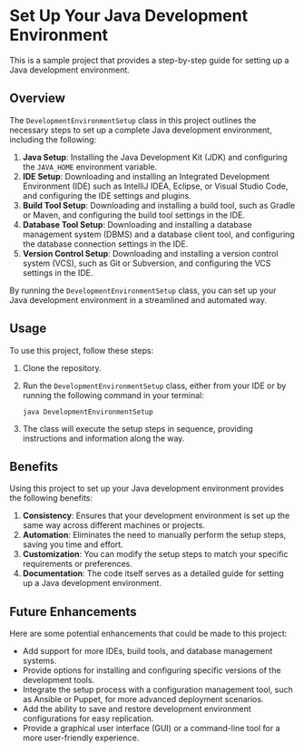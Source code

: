# Set Up Your Java Development Environment

This is a sample project that provides a step-by-step guide for setting up a Java development environment.

## Overview

The `DevelopmentEnvironmentSetup` class in this project outlines the necessary steps to set up a complete Java development environment, including the following:

1. **Java Setup**: Installing the Java Development Kit (JDK) and configuring the `JAVA_HOME` environment variable.
2. **IDE Setup**: Downloading and installing an Integrated Development Environment (IDE) such as IntelliJ IDEA, Eclipse, or Visual Studio Code, and configuring the IDE settings and plugins.
3. **Build Tool Setup**: Downloading and installing a build tool, such as Gradle or Maven, and configuring the build tool settings in the IDE.
4. **Database Tool Setup**: Downloading and installing a database management system (DBMS) and a database client tool, and configuring the database connection settings in the IDE.
5. **Version Control Setup**: Downloading and installing a version control system (VCS), such as Git or Subversion, and configuring the VCS settings in the IDE.

By running the `DevelopmentEnvironmentSetup` class, you can set up your Java development environment in a streamlined and automated way.

## Usage

To use this project, follow these steps:

1. Clone the repository.
2. Run the `DevelopmentEnvironmentSetup` class, either from your IDE or by running the following command in your terminal:
    
    ```
    java DevelopmentEnvironmentSetup
    
    ```
    
3. The class will execute the setup steps in sequence, providing instructions and information along the way.

## Benefits

Using this project to set up your Java development environment provides the following benefits:

1. **Consistency**: Ensures that your development environment is set up the same way across different machines or projects.
2. **Automation**: Eliminates the need to manually perform the setup steps, saving you time and effort.
3. **Customization**: You can modify the setup steps to match your specific requirements or preferences.
4. **Documentation**: The code itself serves as a detailed guide for setting up a Java development environment.

## Future Enhancements

Here are some potential enhancements that could be made to this project:

- Add support for more IDEs, build tools, and database management systems.
- Provide options for installing and configuring specific versions of the development tools.
- Integrate the setup process with a configuration management tool, such as Ansible or Puppet, for more advanced deployment scenarios.
- Add the ability to save and restore development environment configurations for easy replication.
- Provide a graphical user interface (GUI) or a command-line tool for a more user-friendly experience.
